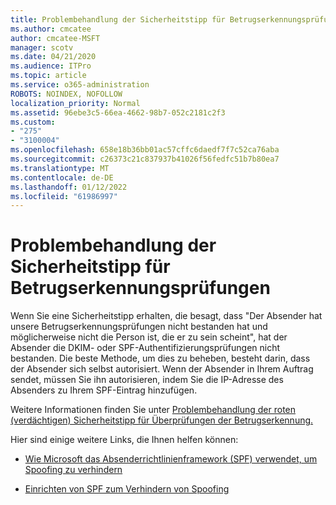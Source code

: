 ```yaml
---
title: Problembehandlung der Sicherheitstipp für Betrugserkennungsprüfungen
ms.author: cmcatee
author: cmcatee-MSFT
manager: scotv
ms.date: 04/21/2020
ms.audience: ITPro
ms.topic: article
ms.service: o365-administration
ROBOTS: NOINDEX, NOFOLLOW
localization_priority: Normal
ms.assetid: 96ebe3c5-66ea-4662-98b7-052c2181c2f3
ms.custom:
- "275"
- "3100004"
ms.openlocfilehash: 658e18b36bb01ac57cffc6daedf7f7c52ca76aba
ms.sourcegitcommit: c26373c21c837937b41026f56fedfc51b7b80ea7
ms.translationtype: MT
ms.contentlocale: de-DE
ms.lasthandoff: 01/12/2022
ms.locfileid: "61986997"
---
```

# <a name="troubleshooting-the-safety-tip-for-fraud-detection-checks"></a>Problembehandlung der Sicherheitstipp für Betrugserkennungsprüfungen

Wenn Sie eine Sicherheitstipp erhalten, die besagt, dass "Der Absender hat unsere Betrugserkennungsprüfungen nicht bestanden hat und möglicherweise nicht die Person ist, die er zu sein scheint", hat der Absender die DKIM- oder SPF-Authentifizierungsprüfungen nicht bestanden. Die beste Methode, um dies zu beheben, besteht darin, dass der Absender sich selbst autorisiert. Wenn der Absender in Ihrem Auftrag sendet, müssen Sie ihn autorisieren, indem Sie die IP-Adresse des Absenders zu Ihrem SPF-Eintrag hinzufügen.
  
Weitere Informationen finden Sie unter [Problembehandlung der roten (verdächtigen) Sicherheitstipp für Überprüfungen der Betrugserkennung.](https://blogs.msdn.microsoft.com/tzink/2016/11/02/troubleshooting-the-red-suspicious-safety-tip-for-fraud-detection-checks/)
  
Hier sind einige weitere Links, die Ihnen helfen können:
  
- [Wie Microsoft das Absenderrichtlinienframework (SPF) verwendet, um Spoofing zu verhindern](https://docs.microsoft.com/microsoft-365/security/office-365-security/how-office-365-uses-spf-to-prevent-spoofing)

- [Einrichten von SPF zum Verhindern von Spoofing](https://docs.microsoft.com/microsoft-365/security/office-365-security/set-up-spf-in-office-365-to-help-prevent-spoofing)
